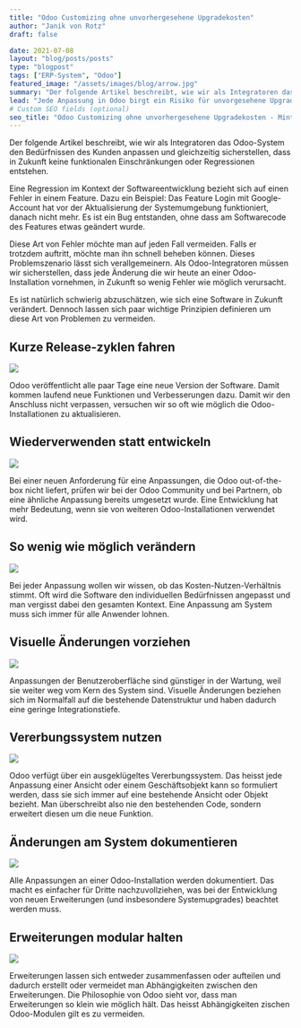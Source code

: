 ```yaml
---
title: "Odoo Customizing ohne unvorhergesehene Upgradekosten"
author: "Janik von Rotz"
draft: false

date: 2021-07-08
layout: "blog/posts/posts"
type: "blogpost"
tags: ["ERP-System", "Odoo"]
featured_image: "/assets/images/blog/arrow.jpg"
summary: "Der folgende Artikel beschreibt, wie wir als Integratoren das Odoo-System den Bedürfnissen des Kunden anpassen und gleichzeitig sicherstellen, dass in Zukunft keine funktionalen Einschränkungen oder R..."
lead: "Jede Anpassung in Odoo birgt ein Risiko für unvorgesehene Upgradekosten."
# Custom SEO fields (optional)
seo_title: "Odoo Customizing ohne unvorhergesehene Upgradekosten - Mint System GmbH"
---
```


Der folgende Artikel beschreibt, wie wir als Integratoren das Odoo-System den Bedürfnissen des Kunden anpassen und gleichzeitig sicherstellen, dass in Zukunft keine funktionalen Einschränkungen oder Regressionen entstehen.


Eine Regression im Kontext der Softwareentwicklung bezieht sich auf einen Fehler in einem Feature. Dazu ein Beispiel: Das Feature Login mit Google-Account hat vor der Aktualisierung der Systemumgebung funktioniert, danach nicht mehr. Es ist ein Bug entstanden, ohne dass am Softwarecode des Features etwas geändert wurde.

Diese Art von Fehler möchte man auf jeden Fall vermeiden. Falls er trotzdem auftritt, möchte man ihn schnell beheben können. Dieses Problemszenario lässt sich verallgemeinern. Als Odoo-Integratoren müssen wir sicherstellen, dass jede Änderung die wir heute an einer Odoo-Installation vornehmen, in Zukunft so wenig Fehler wie möglich verursacht.

Es ist natürlich schwierig abzuschätzen, wie sich eine Software in Zukunft verändert. Dennoch lassen sich paar wichtige Prinzipien definieren um diese Art von Problemen zu vermeiden.



## Kurze Release-zyklen fahren

![](/assets/images/blog/004-clock.png)


Odoo veröffentlicht alle paar Tage eine neue Version der Software. Damit kommen laufend neue Funktionen und Verbesserungen dazu. Damit wir den Anschluss nicht verpassen, versuchen wir so oft wie möglich die Odoo-Installationen zu aktualisieren.

## Wiederverwenden statt entwickeln

![](/assets/images/blog/001-reuse.png)


Bei einer neuen Anforderung für eine Anpassungen, die Odoo out-of-the-box nicht liefert, prüfen wir bei der Odoo Community und bei Partnern, ob eine ähnliche Anpassung bereits umgesetzt wurde. Eine Entwicklung hat mehr Bedeutung, wenn sie von weiteren Odoo-Installationen verwendet wird.


## So wenig wie möglich verändern

![](/assets/images/blog/003-minus.png)


Bei jeder Anpassung wollen wir wissen, ob das Kosten-Nutzen-Verhältnis stimmt. Oft wird die Software den individuellen Bedürfnissen angepasst und man vergisst dabei den gesamten Kontext. Eine Anpassung am System muss sich immer für alle Anwender lohnen.



## Visuelle Änderungen vorziehen

![](/assets/images/blog/002-us.png)


Anpassungen der Benutzeroberfläche sind günstiger in der Wartung, weil sie weiter weg vom Kern des System sind. Visuelle Änderungen beziehen sich im Normalfall auf die bestehende Datenstruktur und haben dadurch eine geringe Integrationstiefe.



## Vererbungssystem nutzen

![](/assets/images/blog/007-shapes.png)


Odoo verfügt über ein ausgeklügeltes Vererbungssystem. Das heisst jede Anpassung einer Ansicht oder einem Geschäftsobjekt kann so formuliert werden, dass sie sich immer auf eine bestehende Ansicht oder Objekt bezieht. Man überschreibt also nie den bestehenden Code, sondern erweitert diesen um die neue Funktion.


## Änderungen am System dokumentieren

![](/assets/images/blog/005-paper.png)


Alle Anpassungen an einer Odoo-Installation werden dokumentiert. Das macht es einfacher für Dritte nachzuvollziehen, was bei der Entwicklung von neuen Erweiterungen (und insbesondere Systemupgrades) beachtet werden muss.

## Erweiterungen modular halten

![](/assets/images/blog/006-construction.png)

Erweiterungen lassen sich entweder zusammenfassen oder aufteilen und dadurch erstellt oder vermeidet man Abhängigkeiten zwischen den Erweiterungen. Die Philosophie von Odoo sieht vor, dass man Erweiterungen so klein wie möglich hält. Das heisst Abhängigkeiten zischen Odoo-Modulen gilt es zu vermeiden.